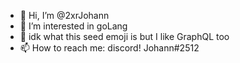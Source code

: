 - 👋 Hi, I’m @2xrJohann
- 👀 I’m interested in goLang
- 🌱 idk what this seed emoji is but I like GraphQL too 
- 📫 How to reach me: discord! Johann#2512

<!---
2xrJohann/2xrJohann is a ✨ special ✨ repository because its `README.md` (this file) appears on your GitHub profile.
You can click the Preview link to take a look at your changes.
--->
